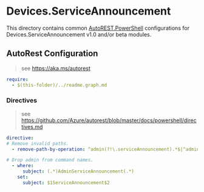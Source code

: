 # Devices.ServiceAnnouncement

This directory contains common [AutoREST.PowerShell](https://github.com/Azure/autorest.powershell) configurations for Devices.ServiceAnnouncement v1.0 and/or beta modules.

## AutoRest Configuration

> see <https://aka.ms/autorest>

``` yaml
require:
  - $(this-folder)/../readme.graph.md
```

### Directives

> see https://github.com/Azure/autorest/blob/master/docs/powershell/directives.md

``` yaml
directive:
# Remove invalid paths.
  - remove-path-by-operation: ^admin(?!\.serviceAnnouncement).*$|^admin.serviceAnnouncement_CreateHealthOverview$|^admin.serviceAnnouncement.healthOverview_CreateIssue$|^admin.serviceAnnouncement_CreateIssue$|^admin.serviceAnnouncement_CreateMessage$|^admin.serviceAnnouncement.message_CreateAttachment$|^admin.serviceAnnouncement_DeleteHealthOverview$|^admin.serviceAnnouncement.healthOverview_DeleteIssue$|^admin.serviceAnnouncement_DeleteIssue$|^admin.serviceAnnouncement_DeleteMessage$|^admin.serviceAnnouncement.message_DeleteAttachment$|^admin.serviceAnnouncement_DeleteMessagesAttachmentsArchive$|^admin.serviceAnnouncement.message_DeleteAttachmentsContent$|^admin.serviceAnnouncement_UpdateHealthOverview$|^admin.serviceAnnouncement.healthOverview_UpdateIssue$|^admin.serviceAnnouncement_UpdateIssue$|^admin.serviceAnnouncement_UpdateMessage$|^admin.serviceAnnouncement.message_UpdateAttachment$|^admin.serviceAnnouncement_SetMessagesAttachmentsArchive$|^admin.serviceAnnouncement.message_SetAttachmentsContent$

# Drop admin from command names.
  - where:
      subject: (.*)AdminServiceAnnouncement(.*)
    set:
      subject: $1ServiceAnnouncement$2
```
